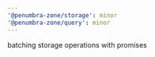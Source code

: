 ```yaml
---
'@penumbra-zone/storage': minor
'@penumbra-zone/query': minor
---
```


batching storage operations with promises
